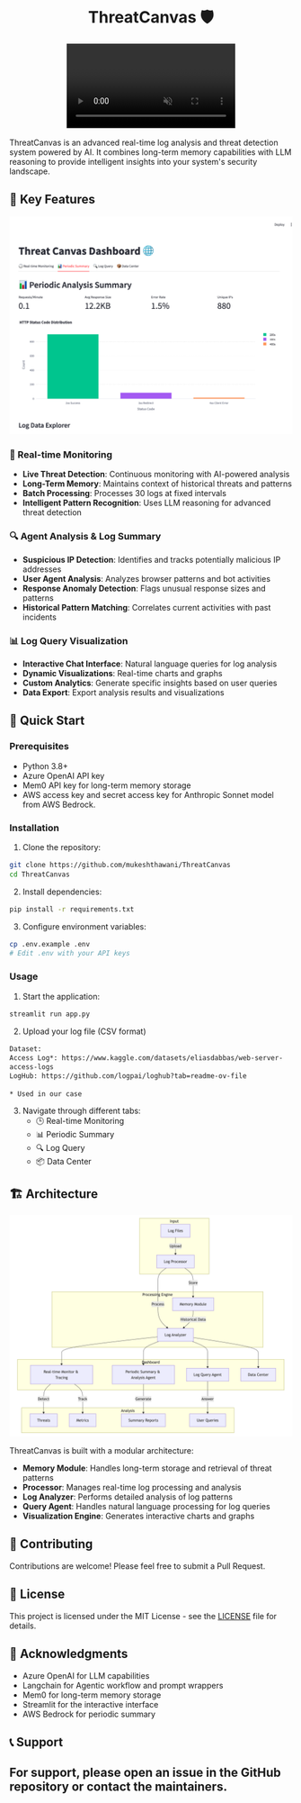 <div align="center">
<h1>ThreatCanvas 🛡️</h1>
<video src="assets/threatcanvas.mp4" autoplay loop muted></video>
</div>


ThreatCanvas is an advanced real-time log analysis and threat detection system powered by AI. It combines long-term memory capabilities with LLM reasoning to provide intelligent insights into your system's security landscape.

## 🌟 Key Features

![ThreatCanvas Dashboard](assets/dashboard.png)

### 🔄 Real-time Monitoring
- **Live Threat Detection**: Continuous monitoring with AI-powered analysis
- **Long-Term Memory**: Maintains context of historical threats and patterns
- **Batch Processing**: Processes 30 logs at fixed intervals
- **Intelligent Pattern Recognition**: Uses LLM reasoning for advanced threat detection

### 🔍 Agent Analysis & Log Summary

- **Suspicious IP Detection**: Identifies and tracks potentially malicious IP addresses
- **User Agent Analysis**: Analyzes browser patterns and bot activities
- **Response Anomaly Detection**: Flags unusual response sizes and patterns
- **Historical Pattern Matching**: Correlates current activities with past incidents

### 📊 Log Query Visualization

- **Interactive Chat Interface**: Natural language queries for log analysis
- **Dynamic Visualizations**: Real-time charts and graphs
- **Custom Analytics**: Generate specific insights based on user queries
- **Data Export**: Export analysis results and visualizations

## 🚀 Quick Start

### Prerequisites

- Python 3.8+
- Azure OpenAI API key
- Mem0 API key for long-term memory storage
- AWS access key and secret access key for Anthropic Sonnet model from AWS Bedrock.

### Installation

1. Clone the repository:
```bash
git clone https://github.com/mukeshthawani/ThreatCanvas
cd ThreatCanvas
```

2. Install dependencies:
```bash
pip install -r requirements.txt
```

3. Configure environment variables:
```bash
cp .env.example .env
# Edit .env with your API keys
```

### Usage

1. Start the application:
```bash
streamlit run app.py
```

2. Upload your log file (CSV format)

```
Dataset:
Access Log*: https://www.kaggle.com/datasets/eliasdabbas/web-server-access-logs
LogHub: https://github.com/logpai/loghub?tab=readme-ov-file

* Used in our case
```

3. Navigate through different tabs:
   - 🕒 Real-time Monitoring
   - 📊 Periodic Summary
   - 🔍 Log Query
   - 📦 Data Center

## 🏗️ Architecture

![Architecture Workflow](assets/workflow.png)

ThreatCanvas is built with a modular architecture:

- **Memory Module**: Handles long-term storage and retrieval of threat patterns
- **Processor**: Manages real-time log processing and analysis
- **Log Analyzer**: Performs detailed analysis of log patterns
- **Query Agent**: Handles natural language processing for log queries
- **Visualization Engine**: Generates interactive charts and graphs

## 🤝 Contributing

Contributions are welcome! Please feel free to submit a Pull Request.

## 📄 License

This project is licensed under the MIT License - see the [LICENSE](LICENSE) file for details.

## 🙏 Acknowledgments

- Azure OpenAI for LLM capabilities
- Langchain for Agentic workflow and prompt wrappers
- Mem0 for long-term memory storage
- Streamlit for the interactive interface
- AWS Bedrock for periodic summary

## 📞 Support

For support, please open an issue in the GitHub repository or contact the maintainers.
---

